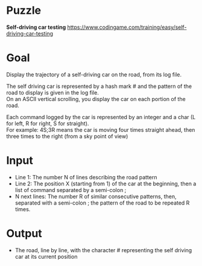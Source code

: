 # Puzzle
**Self-driving car testing** https://www.codingame.com/training/easy/self-driving-car-testing

# Goal
Display the trajectory of a self-driving car on the road, from its log file.

The self driving car is represented by a hash mark # and the pattern of the road to display is given in the log file.  
On an ASCII vertical scrolling, you display the car on each portion of the road.

Each command logged by the car is represented by an integer and a char (L for left, R for right, S for straight).  
For example: 4S;3R means the car is moving four times straight ahead, then three times to the right (from a sky point of view)

# Input
* Line 1: The number N of lines describing the road pattern
* Line 2: The position X (starting from 1) of the car at the beginning, then a list of command separated by a semi-colon ;
* N next lines: The number R of similar consecutive patterns, then, separated with a semi-colon ; the pattern of the road to be repeated R times.

# Output
* The road, line by line, with the character # representing the self driving car at its current position
